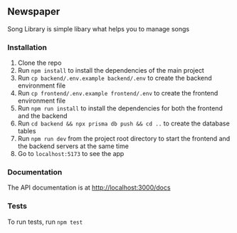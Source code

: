 ## Newspaper

Song Library is simple libary what helps you to manage songs

### Installation

1. Clone the repo
2. Run `npm install` to install the dependencies of the main project
3. Run `cp backend/.env.example backend/.env` to create the backend environment file
4. Run `cp frontend/.env.example frontend/.env` to create the frontend environment file
5. Run `npm run install` to install the dependencies for both the frontend and the backend
6. Run `cd backend && npx prisma db push && cd ..` to create the database tables
7. Run `npm run dev` from the project root directory to start the frontend and the backend servers at the same time
8. Go to `localhost:5173` to see the app

### Documentation

The API documentation is at [http://localhost:3000/docs](http://localhost:3000/docs)

### Tests

To run tests, run `npm test`

